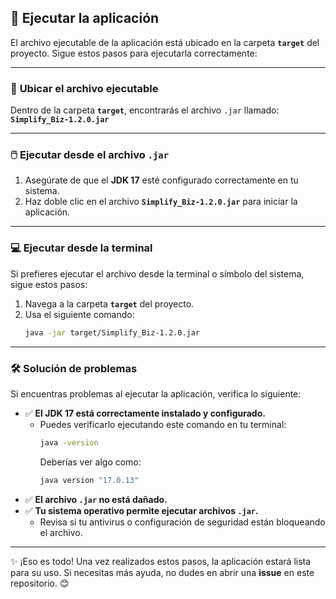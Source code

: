 ## 🚀 **Ejecutar la aplicación**

El archivo ejecutable de la aplicación está ubicado en la carpeta **`target`** del proyecto. Sigue estos pasos para ejecutarla correctamente:

---

### 📂 **Ubicar el archivo ejecutable**
Dentro de la carpeta **`target`**, encontrarás el archivo `.jar` llamado:  
**`Simplify_Biz-1.2.0.jar`**  

---

### 🖱️ **Ejecutar desde el archivo `.jar`**
1. Asegúrate de que el **JDK 17** esté configurado correctamente en tu sistema.  
2. Haz doble clic en el archivo **`Simplify_Biz-1.2.0.jar`** para iniciar la aplicación.

---

### 💻 **Ejecutar desde la terminal**
Si prefieres ejecutar el archivo desde la terminal o símbolo del sistema, sigue estos pasos:  
1. Navega a la carpeta **`target`** del proyecto.  
2. Usa el siguiente comando:  
   ```bash
   java -jar target/Simplify_Biz-1.2.0.jar
   ```

---

### 🛠️ **Solución de problemas**
Si encuentras problemas al ejecutar la aplicación, verifica lo siguiente:
- ✅ **El JDK 17 está correctamente instalado y configurado.**  
  - Puedes verificarlo ejecutando este comando en tu terminal:  
    ```bash
    java -version
    ```
    Deberías ver algo como:  
    ```bash
    java version "17.0.13"
    ```
- ✅ **El archivo `.jar` no está dañado.**  
- ✅ **Tu sistema operativo permite ejecutar archivos `.jar`.**  
  - Revisa si tu antivirus o configuración de seguridad están bloqueando el archivo.

---

✨ ¡Eso es todo! Una vez realizados estos pasos, la aplicación estará lista para su uso. Si necesitas más ayuda, no dudes en abrir una **issue** en este repositorio. 😊
```